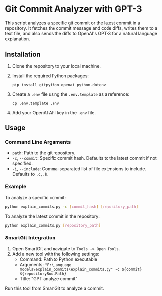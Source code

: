# Git Commit Analyzer with GPT-3

This script analyzes a specific git commit or the latest commit in a repository. It fetches the commit message and code diffs, writes them to a text file, and also sends the diffs to OpenAI's GPT-3 for a natural language explanation.

## Installation

1. Clone the repository to your local machine.
2. Install the required Python packages:

    ```shell
    pip install gitpython openai python-dotenv
    ```

3. Create a `.env` file using the `.env.template` as a reference:

    ```shell
    cp .env.template .env
    ```

4. Add your OpenAI API key in the `.env` file.

## Usage

### Command Line Arguments

- `path`: Path to the git repository.
- `-c`, `--commit`: Specific commit hash. Defaults to the latest commit if not specified.
- `-i`, `--include`: Comma-separated list of file extensions to include. Defaults to `.c,.h`.

### Example

To analyze a specific commit:

```bash
python explain_commits.py -c [commit_hash] [repository_path]
```

To analyze the latest commit in the repository:

```bash
python explain_commits.py [repository_path]
```

### SmartGit Integration

1. Open SmartGit and navigate to `Tools -> Open Tools`.
2. Add a new tool with the following settings:
    - Command: Path to Python executable
    - Arguments: `"F:\Language models\explain_commits\explain_commits.py" -c ${commit} ${repositoryRootPath}`
    - Title: "GPT analyze commit"

Run this tool from SmartGit to analyze a commit.
